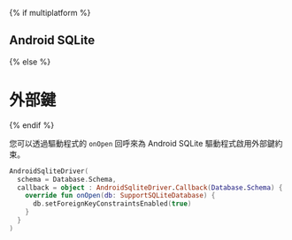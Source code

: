 {% if multiplatform %}
## Android SQLite
{% else %}
# 外部鍵
{% endif %}

您可以透過驅動程式的 `onOpen` 回呼來為 Android SQLite 驅動程式啟用外部鍵約束。

```kotlin
AndroidSqliteDriver(
  schema = Database.Schema,
  callback = object : AndroidSqliteDriver.Callback(Database.Schema) {
    override fun onOpen(db: SupportSQLiteDatabase) {
      db.setForeignKeyConstraintsEnabled(true)
    }
  }
)
```